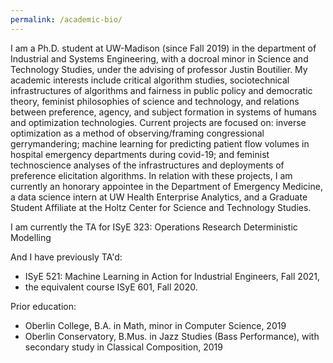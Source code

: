 ```yaml
---
permalink: /academic-bio/
---
```


I am a Ph.D. student at UW-Madison (since Fall 2019) in the department of Industrial and Systems Engineering, with a docroal minor in Science and Technology Studies, under the advising of professor Justin Boutilier. My academic interests include critical algorithm studies, sociotechnical infrastructures of algorithms and fairness in public policy and democratic theory, feminist philosophies of science and technology, and relations between preference, agency, and subject formation in systems of humans and optimization technologies. Current projects are focused on: inverse optimization as a method of observing/framing congressional gerrymandering; machine learning for predicting patient flow volumes in hospital emergency departments during covid-19; and feminist technoscience analyses of the infrastructures and deployments of preference elicitation algorithms. In relation with these projects, I am currently an honorary appointee in the Department of Emergency Medicine, a data science intern at UW Health Enterprise Analytics, and a Graduate Student Affiliate at the Holtz Center for Science and Technology Studies.

I am currently the TA for ISyE 323: Operations Research Deterministic Modelling

And I have previously TA'd:

- ISyE 521: Machine Learning in Action for Industrial Engineers, Fall 2021,
- the equivalent course ISyE 601, Fall 2020.

Prior education:

- Oberlin College, B.A. in Math, minor in Computer Science, 2019
- Oberlin Conservatory, B.Mus. in Jazz Studies (Bass Performance), with secondary study in Classical Composition, 2019
